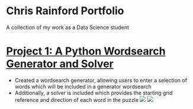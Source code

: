 # Chris Rainford Portfolio
A collection of my work as a Data Science student 

# [Project 1: A Python Wordsearch Generator and Solver](https://github.com/chris-rainford/Wordsearch-Generator-and-Solver/blob/main/Wordsearch%20generator%20and%20solver%20(1).ipynb) 
* Created a wordsearch generator, allowing users to enter a selection of words which will be included in a generator wordsearch
* Additionally, a solver is included which provides the starting grid reference and direction of each word in the puzzle
![](/images/Generated_Wordsearch.jpg) 
![](/images/Wordsearch_Solutions.jpg) 

